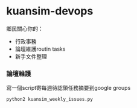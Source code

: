 kuansim-devops
==============

鄉民關心你的：
- 行政事務
- 論壇維護routin tasks
- 新手文件整理

### 論壇維護
寫一個script寄每週待認領任務摘要到google groups

```
python2 kuansim_weekly_issues.py
```
